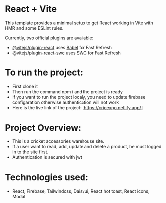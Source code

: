 # React + Vite

This template provides a minimal setup to get React working in Vite with HMR and some ESLint rules.

Currently, two official plugins are available:

- [@vitejs/plugin-react](https://github.com/vitejs/vite-plugin-react/blob/main/packages/plugin-react/README.md) uses [Babel](https://babeljs.io/) for Fast Refresh
- [@vitejs/plugin-react-swc](https://github.com/vitejs/vite-plugin-react-swc) uses [SWC](https://swc.rs/) for Fast Refresh

# To run the project:

* First clone it
* Then run the command npm i and the project is ready
* If you want to run the project localy, you need to update firebase configaration otherwise authentication will not work
*  Here is the live link of the project: [https://cricexpo.netlify.app/]

# Project Overview:

* This is a cricket accessories warehouse site.
* If a user want to read, add, update and delete a product, he must logged in to the site first.
* Authentication is secured with jwt

# Technologies used:

* React, Firebase, Tailwindcss, Daisyui, React hot toast, React icons, Modal
